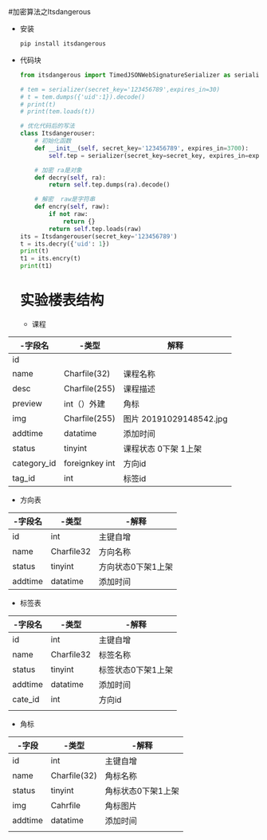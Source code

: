 #加密算法之Itsdangerous

* 安装

  ```python
  pip install itsdangerous
  ```

* 代码块

  ```python
  from itsdangerous import TimedJSONWebSignatureSerializer as serializer 
  
  # tem = serializer(secret_key='123456789',expires_in=30)
  # t = tem.dumps({'uid':1}).decode()
  # print(t)
  # print(tem.loads(t))
  
  # 优化代码后的写法
  class Itsdangerouser:
      # 初始化函数
      def __init__(self, secret_key='123456789', expires_in=3700):
          self.tep = serializer(secret_key=secret_key, expires_in=expires_in)
  
      # 加密 ra是对象
      def decry(self, ra):
          return self.tep.dumps(ra).decode()
  
      # 解密  raw是字符串
      def encry(self, raw):
          if not raw:
              return {}
          return self.tep.loads(raw)
  its = Itsdangerouser(secret_key='123456789')
  t = its.decry({'uid': 1})
  print(t)
  t1 = its.encry(t)
  print(t1)
  ```

  # 实验楼表结构

  * 课程

| -字段名     | -类型            | 解释                      |
| ----------- | ---------------- | ------------------------- |
| id          |                  |                           |
| name        | Charfile(32)     | 课程名称                  |
| desc        | Charfile(255)    | 课程描述                  |
| preview     | int（）外建      | 角标                      |
| img         | Charfile(255)    | 图片   20191029148542.jpg |
| addtime     | datatime         | 添加时间                  |
| status      | tinyint          | 课程状态 0下架 1上架      |
| category_id | foreignkey   int | 方向id                    |
| tag_id      | int              | 标签id                    |



* 方向表

| -字段名 | -类型      | -解释              |
| ------- | ---------- | ------------------ |
| id      | int        | 主键自增           |
| name    | Charfile32 | 方向名称           |
| status  | tinyint    | 方向状态0下架1上架 |
| addtime | datatime   | 添加时间           |



* 标签表

| -字段名 | -类型      | -解释              |
| ------- | ---------- | ------------------ |
| id      | int        | 主键自增           |
| name    | Charfile32 | 标签名称           |
| status  | tinyint    | 标签状态0下架1上架 |
| addtime | datatime   | 添加时间           |
| cate_id | int        | 方向id             |
|         |            |                    |

* 角标

| -字段   | -类型        | -解释              |
| ------- | ------------ | ------------------ |
| id      | int          | 主键自增           |
| name    | Charfile(32) | 角标名称           |
| status  | tinyint      | 角标状态0下架1上架 |
| img     | Cahrfile     | 角标图片           |
| addtime | datatime     | 添加时间           |
|         |              |                    |

















